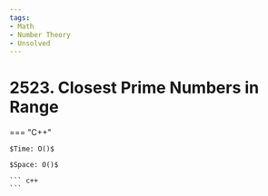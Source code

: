 ```yaml
---
tags:
- Math
- Number Theory
- Unsolved
---
```



# 2523. Closest Prime Numbers in Range

=== "C++"

    $Time: O()$

    $Space: O()$

    ``` c++
    ```